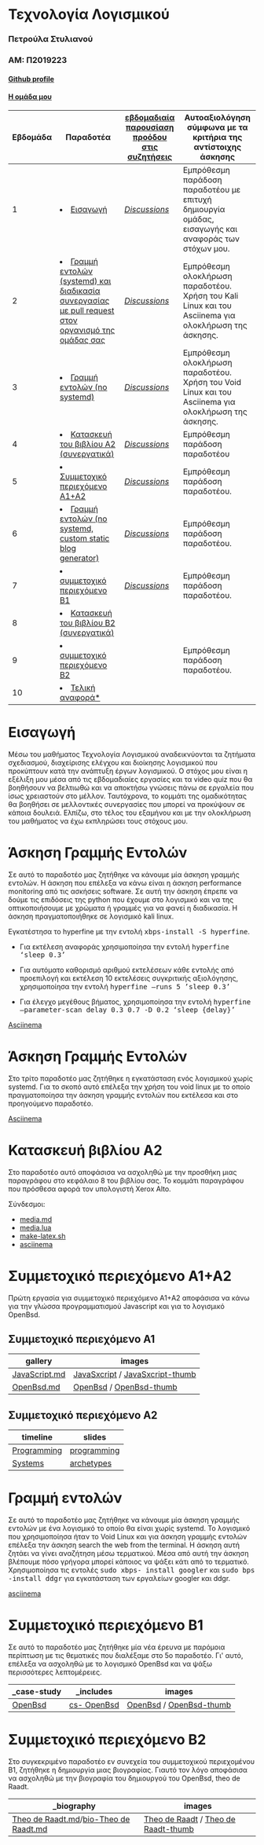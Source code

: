 # Τεχνολογία Λογισμικού
### Πετρούλα Στυλιανού 
### ΑΜ: Π2019223
#### [Github profile](https://github.com/PetroulaStylianou)
#### [Η ομάδα μου](https://github.com/IonianUniversity2019)


| Εβδομάδα | Παραδοτέα| [εβδομαδιαία παρουσίαση προόδου στις συζητήσεις](https://github.com/courses-ionio/help/discussions/categories/show-and-tell) | Αυτοαξιολόγηση σύμφωνα με τα κριτήρια της αντίστοιχης άσκησης |
| --- | --- | --- | --- |
| 1 | <li><a href="#Εισαγωγή"></span> <span class="toctext">Εισαγωγή</span></a> | <i><a href="https://github.com/courses-ionio/sw/discussions/1170" title="Discussions">Discussions</a></i> | Εμπρόθεσμη παράδοση παραδοτέου με επιτυχή δημιουργία ομάδας, εισαγωγής και αναφοράς των στόχων μου.|
| 2 | <li><a href="#Γραμμή εντολών (systemd) και διαδικασία συνεργασίας με pull request στον οργανισμό της ομάδας σας"></span> <span class="toctext">Γραμμή εντολών (systemd) και διαδικασία συνεργασίας με pull request στον οργανισμό της ομάδας σας</span></a> | <i><a href="https://github.com/courses-ionio/sw/discussions/1243" title="Discussions">Discussions</a></i> | Εμπρόθεσμη ολοκλήρωση παραδοτέου. Χρήση του Kali Linux και του Asciinema για ολοκλήρωση της άσκησης.|
| 3 | <li><a href="#Γραμμή εντολών (no systemd)"></span> <span class="toctext">Γραμμή εντολών (no systemd)</span></a>  |  <i><a href="https://github.com/courses-ionio/sw/discussions/1329" title="Discussions">Discussions</a></i>|Εμπρόθεσμη ολοκλήρωση παραδοτέου. Χρήση του Void Linux και του Asciinema για ολοκλήρωση της άσκησης. |
| 4 | <li><a href="#Κατασκευή του βιβλίου Α2 (συνεργατικά)"></span> <span class="toctext">Κατασκευή του βιβλίου Α2 (συνεργατικά)</span></a>|<i><a href="https://github.com/courses-ionio/sw/discussions/1373" title="Discussions">Discussions</a></i> |Εμπρόθεσμη παράδοση παραδοτέου |
| 5 | <li><a href="#Συμμετοχικό περιεχόμενο A1+A2"></span> <span class="toctext">Συμμετοχικό περιεχόμενο A1+A2</span></a> |<i><a href="https://github.com/courses-ionio/sw/discussions/1400" title="Discussions">Discussions</a></i> |Εμπρόθεσμη παράδοση παραδοτέου. |
| 6 |  <li><a href="#Γραμμή εντολών (no systemd, custom static blog generator)"></span> <span class="toctext">Γραμμή εντολών (no systemd, custom static blog generator)</span></a>| <i><a href="https://github.com/courses-ionio/sw/discussions/1523">Discussions</a></i> |Εμπρόθεσμη παράδοση παραδοτέου. |
| 7 | <li><a href="#συμμετοχικό περιεχόμενο B1"></span> <span class="toctext">συμμετοχικό περιεχόμενο B1</span></a>| <i><a href="https://github.com/courses-ionio/sw/discussions/1524">Discussions</a></i>  |Εμπρόθεσμη παράδοση παραδοτέου.  | 
| 8 | <li><a href="#Κατασκευή του βιβλίου Β2 (συνεργατικά)"></span> <span class="toctext">Κατασκευή του βιβλίου Β2 (συνεργατικά)</span></a> | ||
| 9 | <li><a href="#συμμετοχικό περιεχόμενο B2"></span> <span class="toctext">συμμετοχικό περιεχόμενο B2</span></a> | |Εμπρόθεσμη παράδοση παραδοτέου.|
| 10 | <li><a href="#Τελική αναφορά*"></span> <span class="toctext">Τελική αναφορά*</span></a> | | |


# Εισαγωγή

Μέσω του μαθήματος Τεχνολογία Λογισμικού αναδεικνύονται τα ζητήματα σχεδιασμού, διαχείρισης ελέγχου και διοίκησης λογισμικού που προκύπτουν κατά την ανάπτυξη έργων λογισμικού.  Ο στόχος μου είναι η εξέλιξη μου μέσα από τις εβδομαδιαίες εργασίες και τα video quiz που θα βοηθήσουν να βελτιωθώ και να αποκτήσω γνώσεις πάνω σε εργαλεία που ίσως χρειαστούν στο μέλλον. Ταυτόχρονα, το κομμάτι της ομαδικότητας θα βοηθήσει σε μελλοντικές συνεργασίες που μπορεί να προκύψουν σε κάποια δουλειά. Ελπίζω, στο τέλος του εξαμήνου και με την ολοκλήρωση του μαθήματος να έχω εκπληρώσει τους στόχους μου.

# Άσκηση Γραμμής Εντολών 

Σε αυτό το παραδοτέο μας ζητήθηκε να κάνουμε μία άσκηση γραμμής εντολών. Η άσκηση που επέλεξα να κάνω είναι η άσκηση performance monitoring από τις ασκήσεις software. Σε αυτή την άσκηση έπρεπε να δούμε τις επιδόσεις της python που έχουμε στο λογισμικό και να της οπτικοποιήσουμε με χρώματα ή γραμμές για να φανεί η διαδικασία. 
Η άσκηση πραγματοποιήθηκε σε λογισμικό kali linux.

Εγκατέστησα το hyperfine με την εντολή <kbd>xbps-install -S hyperfine</kbd>.

- Για εκτέλεση αναφοράς χρησιμοποίησα την εντολή <kbd>hyperfine ‘sleep 0.3’</kbd>

- Για αυτόματο καθορισμό αριθμού εκτελέσεων κάθε εντολής από προεπιλογή και εκτέλεση 10 εκτελέσεις συγκριτικής αξιολόγησης, χρησιμοποίησα την εντολή <kbd>hyperfine —runs 5 ’sleep 0.3’</kbd>

- Για έλεγχο μεγέθους βήματος, χρησιμοποίησα την εντολή <kbd>hyperfine —parameter-scan delay 0.3 0.7 -D 0.2 ‘sleep {delay}’</kbd>

[Asciinema](https://asciinema.org/a/561732)

# Άσκηση Γραμμής Εντολών 

Στο τρίτο παραδοτέο μας ζητήθηκε η εγκατάσταση ενός λογισμικού χωρίς systemd. Για το σκοπό αυτό επέλεξα την χρήση του void linux με το οποίο πραγματοποίησα την άσκηση γραμμής εντολών που εκτέλεσα και στο προηγούμενο παραδοτέο.

[Asciinema](https://asciinema.org/a/561001)

# Κατασκευή βιβλίου Α2

Στο παραδοτέο αυτό αποφάσισα να ασχοληθώ με την προσθήκη μιας παραγράφου στο κεφάλαιο 8 του βιβλίου σας. Το κομμάτι παραγράφου που πρόσθεσα αφορά τον υπολογιστή Xerox Alto.

Σύνδεσμοι:

- [media.md](https://github.com/PetroulaStylianou/kallipos/blob/master/P2019223/media.md)
- [media.lua](https://github.com/PetroulaStylianou/kallipos/blob/master/media.lua)
- [make-latex.sh](https://github.com/PetroulaStylianou/kallipos/blob/master/make-latex.sh)
- [asciinema](https://asciinema.org/a/j48D7EjFyDWH2ndL43GFfHpVi)


# Συμμετοχικό περιεχόμενο A1+A2

Πρώτη εργασία για συμμετοχικό περιεχόμενο Α1+Α2 αποφάσισα να κάνω για την γλώσσα προγραμματισμού Javascript και για το λογισμικό OpenBsd.

## Συμμετοχικό περιεχόμενο A1
|gallery | images|
| --- | --- | 
|[JavaScript.md](https://github.com/PetroulaStylianou/_gallery/blob/master/JavaScript.md)|[JavaSxcript](https://github.com/PetroulaStylianou/images_/blob/master/JavaScript.png) / [JavaSxcript-thumb](https://github.com/PetroulaStylianou/images_/blob/master/JavaScript-%20thumb.png)
|[OpenBsd.md](https://github.com/PetroulaStylianou/_gallery/blob/master/OpenBsb.md)|[OpenBsd](https://github.com/PetroulaStylianou/images_/blob/master/OpenBsd.png) / [OpenBsd-thumb](https://github.com/PetroulaStylianou/images_/blob/master/OpenBsd-%20thumb.png)

## Συμμετοχικό περιεχόμενο A2
|timeline| slides|
| --- | --- | 
|[Programming](https://github.com/PetroulaStylianou/site/blob/master/_timeline/programming.md)|[programming](https://github.com/PetroulaStylianou/site/blob/master/_slides/programming.md)
|[Systems](https://github.com/PetroulaStylianou/site/blob/master/_timeline/systems.md)|[archetypes](https://github.com/PetroulaStylianou/site/blob/master/_slides/archetypes.md)

# Γραμμή εντολών 

Σε αυτό το παραδοτέο μας ζητήθηκε να κάνουμε μία άσκηση γραμμής εντολών με ένα λογισμικό το οποίο θα είναι χωρίς systemd. Το λογισμικό που χρησιμοποίησα ήταν το Void Linux και για άσκηση γραμμής εντολών επέλεξα την άσκηση search the web from the terminal. Η άσκηση αυτή ζητάει να γίνει αναζήτηση μέσω τερματικού. Μέσα από αυτή την άσκηση βλέπουμε πόσο γρήγορα μπορεί κάποιος να ψάξει κάτι από το τερματικό.
Χρησιμοποίησα τις εντολές <kbd>sudo xbps- install googler</kbd> και <kbd>sudo bps -install ddgr</kbd> για εγκατάσταση των εργαλείων googler και ddgr.

[asciinema](https://asciinema.org/a/dYWcTo64brpeomgngKy6KOrXb)

# Συμμετοχικό περιεχόμενο Β1

Σε αυτό το παραδοτέο μας ζητήθηκε μία νέα έρευνα με παρόμοια περίπτωση με τις θεματικές που διαλέξαμε στο 5ο παραδοτέο. Γι' αυτό, επέλεξα να ασχοληθώ με το λογισμικό OpenBsd και να ψάξω περισσότερες λεπτομέρειες.

|_case-study| _includes|images|
| --- | --- | --- |
|[OpenBsd](https://github.com/PetroulaStylianou/site/blob/master/_case-study/OpenBsd.md)|[cs- OpenBsd](https://github.com/PetroulaStylianou/site/blob/master/_includes/cs-%20OpenBsd.md)| [OpenBsd](https://github.com/PetroulaStylianou/images_/blob/master/OpenBsd.png) / [OpenBsd-thumb](https://github.com/PetroulaStylianou/images_/blob/master/OpenBsd-%20thumb.png)|

# Συμμετοχικό περιεχόμενο Β2

Στο συγκεκριμένο παραδοτέο εν συνεχεία του συμμετοχικού περιεχομένου Β1, ζητήθηκε η δημιουργία μιας βιογραφίας. Γιαυτό τον λόγο αποφάσισα να ασχοληθώ με την βιογραφία του δημιουργού του OpenBsd, theo de Raadt.

|_biography|images|
| --- | --- |
|[Theo de Raadt.md](https://github.com/PetroulaStylianou/site/blob/master/_biography/Theo%20de%20Raadt.md)/[bio-Theo de Raadt.md](https://github.com/PetroulaStylianou/site/blob/master/_biography/bio-Theo%20de%20Raadt.md)| [Theo de Raadt](https://github.com/PetroulaStylianou/images_/blob/master/Theo%20de%20Raadt%20.jpeg) / [Theo de Raadt-thumb](https://github.com/PetroulaStylianou/images_/blob/master/Theo%20de%20Raadt-thumb.jpeg)|







